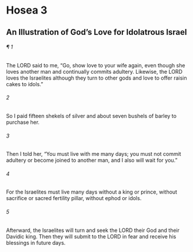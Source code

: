 # Hosea 3
## An Illustration of God’s Love for Idolatrous Israel
###### ¶ 1
The LORD said to me, “Go, show love to your wife again, even though she loves another man and continually commits adultery. Likewise, the LORD loves the Israelites although they turn to other gods and love to offer raisin cakes to idols.”
###### 2
So I paid fifteen shekels of silver and about seven bushels of barley to purchase her.
###### 3
Then I told her, “You must live with me many days; you must not commit adultery or become joined to another man, and I also will wait for you.”
###### 4
For the Israelites must live many days without a king or prince, without sacrifice or sacred fertility pillar, without ephod or idols.
###### 5
Afterward, the Israelites will turn and seek the LORD their God and their Davidic king. Then they will submit to the LORD in fear and receive his blessings in future days.
